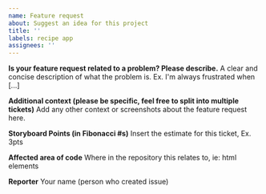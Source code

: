 ```yaml
---
name: Feature request
about: Suggest an idea for this project
title: ''
labels: recipe app
assignees: ''
---
```


**Is your feature request related to a problem? Please describe.**
A clear and concise description of what the problem is. Ex. I'm always frustrated when [...]

**Additional context (please be specific, feel free to split into multiple tickets)**
Add any other context or screenshots about the feature request here.

**Storyboard Points (in Fibonacci #s)**
Insert the estimate for this ticket, Ex. 3pts

**Affected area of code**
Where in the repository this relates to, ie: html elements

**Reporter**
Your name (person who created issue)
